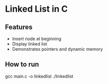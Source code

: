 # Linked List in C
## Features
- Insert node at beginning
- Display linked list
- Demonstrates pointers and dynamic memory

## How to run
gcc main.c -o linkedlist
./linkedlist
